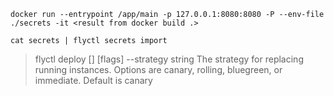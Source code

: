 `docker run --entrypoint /app/main -p 127.0.0.1:8080:8080 -P --env-file ./secrets -it <result from docker build .>`

`cat secrets | flyctl secrets import`

> flyctl deploy [<workingdirectory>] [flags]
>  --strategy string      The strategy for replacing running instances. Options are canary, rolling, bluegreen, or immediate. Default is canary

